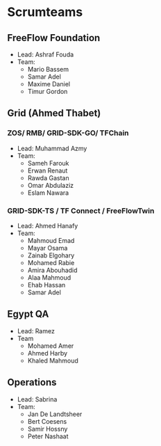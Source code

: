 # Scrumteams

## FreeFlow Foundation
  
  - Lead: Ashraf Fouda
  - Team:  
    - Mario Bassem
    - Samar Adel
    - Maxime Daniel 
    - Timur Gordon

## Grid (Ahmed Thabet)
### ZOS/ RMB/ GRID-SDK-GO/ TFChain

- Lead:  Muhammad Azmy
- Team:
  - Sameh Farouk
  - Erwan Renaut
  - Rawda Gastan
  - Omar Abdulaziz
  - Eslam Nawara

### GRID-SDK-TS / TF Connect / FreeFlowTwin

- Lead:  Ahmed Hanafy
- Team:
  - Mahmoud Emad
  - Mayar Osama
  - Zainab Elgohary
  - Mohamed Rabie
  - Amira Abouhadid
  - Alaa Mahmoud
  - Ehab Hassan
  - Samar Adel
 
## Egypt QA

- Lead: Ramez
- Team
  - Mohamed Amer
  - Ahmed Harby
  - Khaled Mahmoud      

## Operations

  - Lead: Sabrina
  - Team:
    - Jan De Landtsheer
    - Bert Coesens
    - Samir Hossny
    - Peter Nashaat
